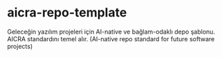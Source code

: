 # aicra-repo-template
Geleceğin yazılım projeleri için AI-native ve bağlam-odaklı depo şablonu. AICRA standardını temel alır. (AI-native repo standard for future software projects)
